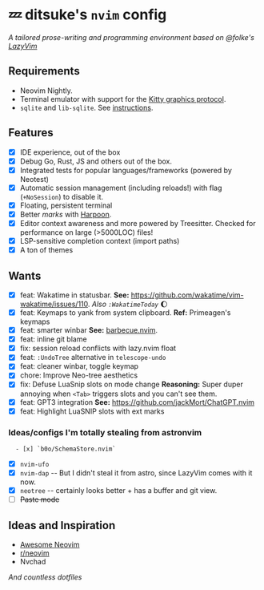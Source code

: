 # 💤 ditsuke's `nvim` config

_A tailored prose-writing and programming environment based on @folke's [LazyVim](https://github.com/lazyvim/lazyvim)_

## Requirements

- Neovim Nightly.
- Terminal emulator with support for the [Kitty graphics protocol](https://sw.kovidgoyal.net/kitty/graphics-protocol/).
- `sqlite` and `lib-sqlite`. See [instructions](https://github.com/kkharji/sqlite.lua#-installation).

## Features

- [x] IDE experience, out of the box
- [x] Debug Go, Rust, JS and others out of the box.
- [x] Integrated tests for popular languages/frameworks (powered by Neotest)
- [x] Automatic session management (including reloads!) with flag (`+NoSession`) to disable it.
- [x] Floating, persistent terminal
- [x] Better _marks_ with [Harpoon](https://github.com/ThePrimeagen/harpoon).
- [x] Editor context awareness and more powered by Treesitter. Checked for performance on large (>5000LOC) files!
- [x] LSP-sensitive completion context (import paths)
- [x] A ton of themes

## Wants

- [x] feat: Wakatime in statusbar.
      **See:** https://github.com/wakatime/vim-wakatime/issues/110.
      _Also `:WakatimeToday`_ :moon:
- [x] feat: Keymaps to yank from system clipboard.
      **Ref:** Primeagen's keymaps
- [x] feat: smarter winbar
      **See:** [barbecue.nvim](https://github.com/utilyre/barbecue.nvim).
- [x] feat: inline git blame
- [x] fix: session reload conflicts with lazy.nvim float
- [x] feat: `:UndoTree` alternative in `telescope-undo`
- [x] feat: cleaner winbar, toggle keymap
- [x] chore: Improve Neo-tree aesthetics
- [x] fix: Defuse LuaSnip slots on mode change
      **Reasoning:** Super duper annoying when `<Tab>` triggers slots and you can't see them.
- [x] feat: GPT3 integration
      **See:** https://github.com/jackMort/ChatGPT.nvim
- [x] feat: Highlight LuaSNIP slots with ext marks

### Ideas/configs I'm totally stealing from astronvim
      - [x] `b0o/SchemaStore.nvim`
- [x] `nvim-ufo`
- [x] `nvim-dap` -- But I didn't steal it from astro, since LazyVim comes with it now.
- [x] `neotree` -- certainly looks better + has a buffer and git view.
- [ ] ~~Paste mode~~

## Ideas and Inspiration
- [Awesome Neovim](https://github.com/rockerBOO/awesome-neovim#colorscheme-creation)
- [r/neovim](https://reddit.com/r/neovim)
- Nvchad

_And countless dotfiles_
